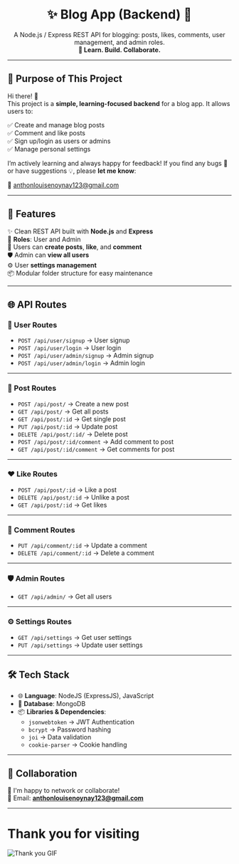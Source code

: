 <h1 align="center">✨ Blog App (Backend) 📝</h1>

<p align="center">
  A Node.js / Express REST API for blogging: posts, likes, comments, user management, and admin roles.  
  <br>
  <strong>🚀 Learn. Build. Collaborate.</strong>
</p>

---

## 🎯 Purpose of This Project

Hi there! 👋  
This project is a **simple, learning-focused backend** for a blog app. It allows users to:

✅ Create and manage blog posts  
✅ Comment and like posts  
✅ Sign up/login as users or admins  
✅ Manage personal settings

I’m actively learning and always happy for feedback! If you find any bugs 🐛 or have suggestions 💡, please **let me know**:

📧 [anthonlouisenoynay123@gmail.com](mailto:anthonlouisenoynay123@gmail.com)

---

## 🚀 Features
✨ Clean REST API built with **Node.js** and **Express**  
👥 **Roles**: User and Admin  
📝 Users can **create posts**, **like**, and **comment**  
🛡️ Admin can **view all users**  
⚙️ User **settings management**  
📦 Modular folder structure for easy maintenance  

---

## 🌐 API Routes

### 👤 User Routes
- `POST /api/user/signup` → User signup
- `POST /api/user/login` → User login
- `POST /api/user/admin/signup` → Admin signup
- `POST /api/user/admin/login` → Admin login

---

### 📝 Post Routes
- `POST /api/post/` → Create a new post
- `GET /api/post/` → Get all posts
- `GET /api/post/:id` → Get single post
- `PUT /api/post/:id` → Update post
- `DELETE /api/post/:id/` → Delete post
- `POST /api/post/:id/comment` → Add comment to post
- `GET /api/post/:id/comment` → Get comments for post

---

### ❤️ Like Routes
- `POST /api/post/:id` → Like a post
- `DELETE /api/post/:id` → Unlike a post
- `GET /api/post/:id` → Get likes

---

### 💬 Comment Routes
- `PUT /api/comment/:id` → Update a comment
- `DELETE /api/comment/:id` → Delete a comment

---

### 🛡️ Admin Routes
- `GET /api/admin/` → Get all users

---

### ⚙️ Settings Routes
- `GET /api/settings` → Get user settings
- `PUT /api/settings` → Update user settings

---

## 🛠️ Tech Stack

- 🌐 **Language**: NodeJS (ExpressJS), JavaScript
- 💾 **Database**: MongoDB
- 📦 **Libraries & Dependencies**:
  - `jsonwebtoken` → JWT Authentication
  - `bcrypt` → Password hashing
  - `joi` → Data validation
  - `cookie-parser` → Cookie handling

---

## 🤝 Collaboration

💌 I'm happy to network or collaborate!  
📧 Email: **[anthonlouisenoynay123@gmail.com](mailto:anthonlouisenoynay123@gmail.com)**

---
# Thank you for visiting 

<img src='https://tenor.com/cwBoQtht0Ei.gif' alt='Thank you GIF'>
